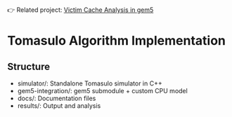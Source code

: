 👉 Related project: [Victim Cache Analysis in gem5](https://github.com/Anand-786/gem5-victim-cache)


# Tomasulo Algorithm Implementation

## Structure

- simulator/: Standalone Tomasulo simulator in C++
- gem5-integration/: gem5 submodule + custom CPU model
- docs/: Documentation files
- results/: Output and analysis
